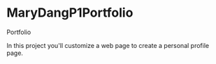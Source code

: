 # MaryDangP1Portfolio
Portfolio

In this project you'll customize a web page to create a personal profile page. 
